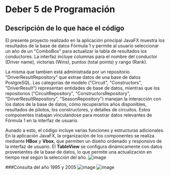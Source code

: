 # Deber 5 de Programación
## Descripción de lo que hace el código
El presente proyecto realizado en la aplicación principal JavaFX muestra los resultados de la base de datos Fórmula 1 y permite al usuario seleccionar un año de un "ComboBox" para actualizar la tabla de resultados los conductores. La interfaz incluye columnas para el nombre del conductor (Driver name), victorias (Wins), puntos (total points) y rango (Rank). 

La misma que tambien está administrada por un repositorio "DriverResultRepository" que extrae datos de una base de datos PostgreSQL. Las categorías de modelo ("Circuit", "Constructors", "DriverResult") representan entidades de base de datos, mientras que los repositorios ("CircuitRepository", "ConstructorsRepository", "DriverResultRepository", "SeasonRepository") manejan la interacción con los datos de la base de datos, cómo recuperarlos años disponibles, resultados de pilotos, los constructores, y detalles de circuitos. Estos componentes trabajan vinculandose para mostrar datos relevantes de Fórmula 1 en la interfaz de usuario.

Aunado a esto, el código incluye varias funciones y estructuras adicionales. En la aplicación JavaFX, la organización de los componentes se realiza mediante **HBox** y **Vbox**, que permiten un diseño ordenado y responsivo de la interfaz de usuario. El **TableView** se configura dinámicamente con datos provenientes de la base de datos, lo que permite una actualización en tiempo real según la selección del año.
![image](https://github.com/Yadira-Quinde/Tareas5-Programacion/assets/168947646/a6eec646-cd48-4a3e-97e6-ab436c51c9e0)

###Consulta del año 1995 y 2005
![image](https://github.com/Yadira-Quinde/Tareas5-Programacion/assets/168947646/d47f8022-e146-40da-b7b3-d4695fe397a8)
![image](https://github.com/Yadira-Quinde/Tareas5-Programacion/assets/168947646/0171928a-5f21-4e24-8ce4-08bf71166712)
